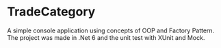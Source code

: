 # TradeCategory
A simple console application using concepts of OOP and Factory Pattern. The project was made in .Net 6 and the unit test with XUnit and Mock.
